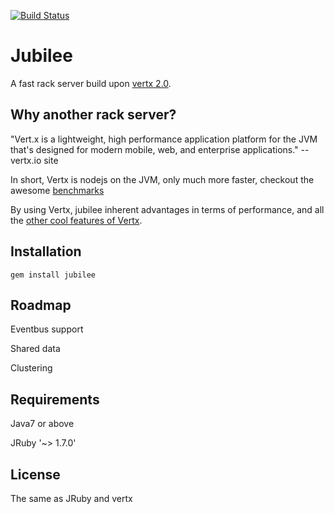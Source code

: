 [![Build Status](https://travis-ci.org/isaiah/jubilee.png?branch=master)](https://travis-ci.org/isaiah/jubilee)

Jubilee
=========

A fast rack server build upon [vertx 2.0](http://vertx.io).

Why another rack server?
------------------------

"Vert.x is a lightweight, high performance application platform for the JVM
that's designed for modern mobile, web, and enterprise applications."
      -- vertx.io site

In short, Vertx is nodejs on the JVM, only much more faster, checkout the awesome
[benchmarks](http://vertxproject.wordpress.com/2012/05/09/vert-x-vs-node-js-simple-http-benchmarks/)

By using Vertx, jubilee inherent advantages in terms of performance, and all
the [other cool features of Vertx](#Roadmap).

Installation
-----------

```gem install jubilee```


Roadmap
-----------

  Eventbus support

  Shared data

  Clustering

Requirements
------------

Java7 or above

JRuby '~> 1.7.0'

License
--------

The same as JRuby and vertx
